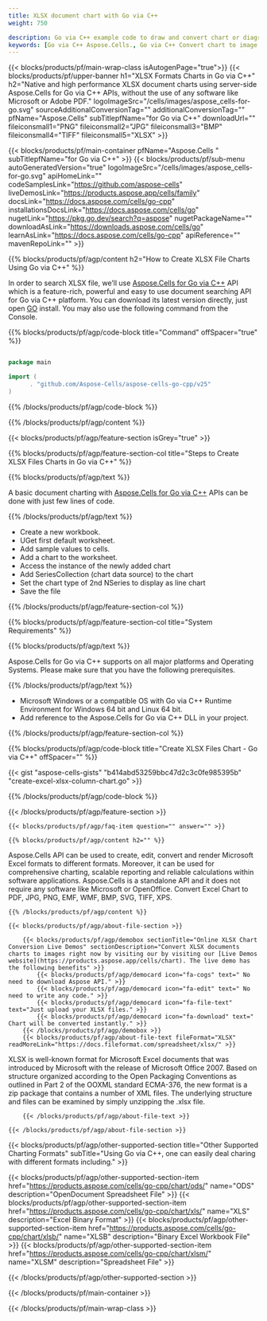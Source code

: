 ```yaml
---
title: XLSX document chart with Go via C++
weight: 750

description: Go via C++ example code to draw and convert chart or diagram in XLSX file on Go via C++ Runtime Environment for Windows 64 bit and Linux 64 bit.
keywords: [Go via C++ Aspose.Cells., Go via C++ Convert chart to image in xlsx., Go via C++ Save chart to image in xlsx., Go via C++ chart to image in xlsx., xlsx convert chart to image in Go via C++., xlsx save chart to imagein Go via C++., xlsx chart to image in Go via C++]
---
```


{{< blocks/products/pf/main-wrap-class isAutogenPage="true">}}
{{< blocks/products/pf/upper-banner h1="XLSX Formats Charts in Go via C++" h2="Native and high performance XLSX document charts using server-side Aspose.Cells for Go via C++ APIs, without the use of any software like Microsoft or Adobe PDF." logoImageSrc="/cells/images/aspose_cells-for-go.svg" sourceAdditionalConversionTag="" additionalConversionTag="" pfName="Aspose.Cells" subTitlepfName="for Go via C++" downloadUrl="" fileiconsmall1="PNG" fileiconsmall2="JPG" fileiconsmall3="BMP" fileiconsmall4="TIFF" fileiconsmall5="XLSX" >}}

{{< blocks/products/pf/main-container pfName="Aspose.Cells " subTitlepfName="for Go via C++" >}}
{{< blocks/products/pf/sub-menu autoGeneratedVersion="true" logoImageSrc="/cells/images/aspose_cells-for-go.svg" apiHomeLink="" codeSamplesLink="https://github.com/aspose-cells" liveDemosLink="https://products.aspose.app/cells/family" docsLink="https://docs.aspose.com/cells/go-cpp" installationsDocsLink="https://docs.aspose.com/cells/go" nugetLink="https://pkg.go.dev/search?q=aspose" nugetPackageName="" downloadAsLink="https://downloads.aspose.com/cells/go" learnAsLink="https://docs.aspose.com/cells/go-cpp" apiReference="" mavenRepoLink="" >}}

{{% blocks/products/pf/agp/content h2="How to Create XLSX File Charts Using Go via C++" %}}

 In order to search XLSX file, we’ll use
 [Aspose.Cells for Go via C++](https://products.aspose.com/cells/go-cpp)
 API which is a feature-rich, powerful and easy to use document searching API for Go via C++ platform. You can download its latest version directly, just open
 [GO](https://releases.aspose.com/cells/go-cpp/)
 install. You may also use the following command from the Console.

{{% blocks/products/pf/agp/code-block title="Command" offSpacer="true" %}}

```go

package main

import (
      . "github.com/Aspose-Cells/aspose-cells-go-cpp/v25"
)

```

{{% /blocks/products/pf/agp/code-block %}}

{{% /blocks/products/pf/agp/content %}}

{{< blocks/products/pf/agp/feature-section isGrey="true" >}}

{{% blocks/products/pf/agp/feature-section-col title="Steps to Create XLSX Files Charts in Go via C++" %}}

{{% blocks/products/pf/agp/text %}}

 A basic document charting with
 [Aspose.Cells for Go via C++](https://products.aspose.com/cells/go-cpp)
 APIs can be done with just few lines of code.

{{% /blocks/products/pf/agp/text %}}

+  Create a new workbook.
+  UGet first default worksheet.
+  Add sample values to cells.
+  Add a chart to the worksheet.
+  Access the instance of the newly added chart
+  Add SeriesCollection (chart data source) to the chart
+  Set the chart type of 2nd NSeries to display as line chart
+  Save the file

{{% /blocks/products/pf/agp/feature-section-col %}}

{{% blocks/products/pf/agp/feature-section-col title="System Requirements" %}}

{{% blocks/products/pf/agp/text %}}

 Aspose.Cells for Go via C++ supports on all major platforms and Operating Systems. Please make sure that you have the following prerequisites.

{{% /blocks/products/pf/agp/text %}}

-  Microsoft Windows or a compatible OS with Go via C++ Runtime Environment for Windows 64 bit and Linux 64 bit.
-  Add reference to the Aspose.Cells for Go via C++ DLL in your project.

{{% /blocks/products/pf/agp/feature-section-col %}}

{{% blocks/products/pf/agp/code-block title="Create XLSX Files Chart - Go via C++" offSpacer="" %}}

{{< gist "aspose-cells-gists" "b414abd53259bbc47d2c3c0fe985395b" "create-excel-xlsx-column-chart.go" >}}

{{% /blocks/products/pf/agp/code-block %}}

{{< /blocks/products/pf/agp/feature-section >}}

    {{< blocks/products/pf/agp/faq-item question="" answer="" >}}


<!-- aboutfile Starts -->

    {{% blocks/products/pf/agp/content h2="" %}}

Aspose.Cells API can be used to create, edit, convert and render Microsoft Excel formats to different formats. Moreover, it can be used for comprehensive charting, scalable reporting and reliable calculations within software applications. Aspose.Cells is a standalone API and it does not require any software like Microsoft or OpenOffice.   Convert Excel Chart to PDF, JPG, PNG, EMF, WMF, BMP, SVG, TIFF, XPS.

    {{% /blocks/products/pf/agp/content %}}

    {{< blocks/products/pf/agp/about-file-section >}}

        {{< blocks/products/pf/agp/demobox sectionTitle="Online XLSX Chart Conversion Live Demos" sectionDescription="Convert XLSX documents charts to images right now by visiting our by visiting our [Live Demos website](https://products.aspose.app/cells/chart). The live demo has the following benefits" >}}
            {{< blocks/products/pf/agp/democard icon="fa-cogs" text=" No need to download Aspose API." >}}
            {{< blocks/products/pf/agp/democard icon="fa-edit" text=" No need to write any code." >}}
            {{< blocks/products/pf/agp/democard icon="fa-file-text" text="Just upload your XLSX files." >}}
            {{< blocks/products/pf/agp/democard icon="fa-download" text=" Chart will be converted instantly." >}}
        {{< /blocks/products/pf/agp/demobox >}}
        {{< blocks/products/pf/agp/about-file-text fileFormat="XLSX" readMoreLink="https://docs.fileformat.com/spreadsheet/xlsx/" >}}
XLSX is well-known format for Microsoft Excel documents that was introduced by Microsoft with the release of Microsoft Office 2007. Based on structure organized according to the Open Packaging Conventions as outlined in Part 2 of the OOXML standard ECMA-376, the new format is a zip package that contains a number of XML files. The underlying structure and files can be examined by simply unzipping the .xlsx file.

        {{< /blocks/products/pf/agp/about-file-text >}}

    {{< /blocks/products/pf/agp/about-file-section >}}

<!-- aboutfile Ends -->

{{< blocks/products/pf/agp/other-supported-section title="Other Supported Charting Formats" subTitle="Using Go via C++, one can easily deal charing with different formats including." >}}

{{< blocks/products/pf/agp/other-supported-section-item href="https://products.aspose.com/cells/go-cpp/chart/ods/" name="ODS" description="OpenDocument Spreadsheet File" >}}
{{< blocks/products/pf/agp/other-supported-section-item href="https://products.aspose.com/cells/go-cpp/chart/xls/" name="XLS" description="Excel Binary Format" >}}
{{< blocks/products/pf/agp/other-supported-section-item href="https://products.aspose.com/cells/go-cpp/chart/xlsb/" name="XLSB" description="Binary Excel Workbook File" >}}
{{< blocks/products/pf/agp/other-supported-section-item href="https://products.aspose.com/cells/go-cpp/chart/xlsm/" name="XLSM" description="Spreadsheet File" >}}

{{< /blocks/products/pf/agp/other-supported-section >}}

{{< /blocks/products/pf/main-container >}}

{{< /blocks/products/pf/main-wrap-class >}}

